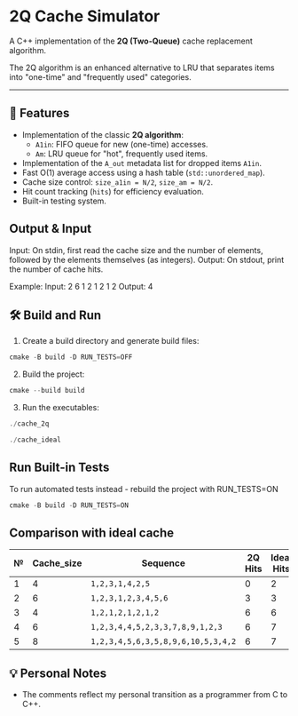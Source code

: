 # 2Q Cache Simulator

A C++ implementation of the **2Q (Two-Queue)** cache replacement algorithm.

The 2Q algorithm is an enhanced alternative to LRU that separates items into "one-time" and "frequently used" categories.

---

## 🔧 Features

- Implementation of the classic **2Q algorithm**:
  - `A1in`: FIFO queue for new (one-time) accesses.
  - `Am`: LRU queue for "hot", frequently used items.
- Implementation of the `A_out` metadata list for dropped items `A1in`.
- Fast O(1) average access using a hash table (`std::unordered_map`).
- Cache size control: `size_a1in = N/2`, `size_am = N/2`.
- Hit count tracking (`hits`) for efficiency evaluation.
- Built-in testing system.
## Output & Input
Input:
On stdin, first read the cache size and the number of elements, followed by the elements themselves (as integers).
Output:
On stdout, print the number of cache hits.

Example:
Input: 2 6 1 2 1 2 1 2
Output: 4

## 🛠️ Build and Run
 1. Create a build directory and generate build files:
  ```c
cmake -B build -D RUN_TESTS=OFF
  ```
 2. Build the project:
  ```c
cmake --build build
  ```
3. Run the executables:
  ```c
./cache_2q

./cache_ideal
  ```
##  Run Built-in Tests
To run automated tests instead  - rebuild the project with RUN_TESTS=ON
  ```c
cmake -B build -D RUN_TESTS=ON
  ```
## Comparison with ideal cache


| №  | Cache_size | Sequence                                | 2Q Hits | Ideal Hits |
|----|-------------|-----------------------------------------------------|---------|------------|
| 1  | 4           | `1,2,3,1,4,2,5`                                   | 0       | 2          |
| 2  | 6           | `1,2,3,1,2,3,4,5,6`                               | 3       | 3          |
| 3  | 4           | `1,2,1,2,1,2,1,2`                                 | 6       | 6          |
| 4  | 6           | `1,2,3,4,4,5,2,3,3,7,8,9,1,2,3`                   | 6       | 7          |
| 5  | 8           | `1,2,3,4,5,6,3,5,8,9,6,10,5,3,4,2`                | 6       | 7          |


## 💡 Personal Notes

- The comments reflect my personal transition as a programmer from C to C++.
